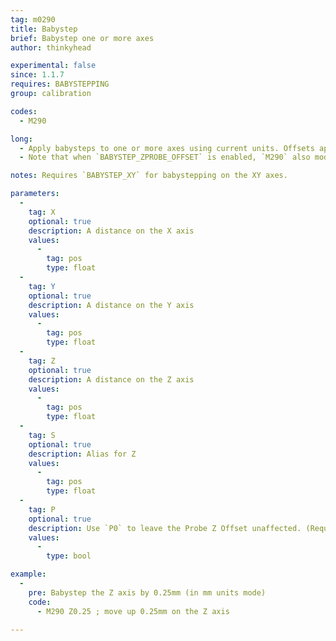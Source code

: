 ```yaml
---
tag: m0290
title: Babystep
brief: Babystep one or more axes
author: thinkyhead

experimental: false
since: 1.1.7
requires: BABYSTEPPING
group: calibration

codes:
  - M290

long:
  - Apply babysteps to one or more axes using current units. Offsets applied with `M290` aren't added to the current coordinates, but are intended for making small adjustments, especially in the Z axis, at the start of a print.
  - Note that when `BABYSTEP_ZPROBE_OFFSET` is enabled, `M290` also modifies the Probe Z Offset (with no immediate effects). The new Z offset applies to successive probing operations, and can be saved with `M500`. This behavior is means to coincide with the LCD Menu replacing "Z Babystepping" with "Babystep Z Probe Offset." To avoid this side-effect, use `M290 P0` or leave `BABYSTEP_ZPROBE_OFFSET` disabled.

notes: Requires `BABYSTEP_XY` for babystepping on the XY axes.

parameters:
  -
    tag: X
    optional: true
    description: A distance on the X axis
    values:
      -
        tag: pos
        type: float
  -
    tag: Y
    optional: true
    description: A distance on the Y axis
    values:
      -
        tag: pos
        type: float
  -
    tag: Z
    optional: true
    description: A distance on the Z axis
    values:
      -
        tag: pos
        type: float
  -
    tag: S
    optional: true
    description: Alias for Z
    values:
      -
        tag: pos
        type: float
  -
    tag: P
    optional: true
    description: Use `P0` to leave the Probe Z Offset unaffected. (Requires `BABYSTEP_ZPROBE_OFFSET`)
    values:
      -
        type: bool

example:
  -
    pre: Babystep the Z axis by 0.25mm (in mm units mode)
    code:
      - M290 Z0.25 ; move up 0.25mm on the Z axis

---
```

